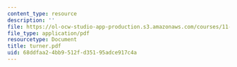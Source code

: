 ```yaml
---
content_type: resource
description: ''
file: https://ol-ocw-studio-app-production.s3.amazonaws.com/courses/11-942-use-of-joint-fact-finding-in-science-intensive-policy-disputes-part-ii-spring-2004/68ddfaa24bb9512fd35195adce917c4a_turner.pdf
file_type: application/pdf
resourcetype: Document
title: turner.pdf
uid: 68ddfaa2-4bb9-512f-d351-95adce917c4a
---
```

